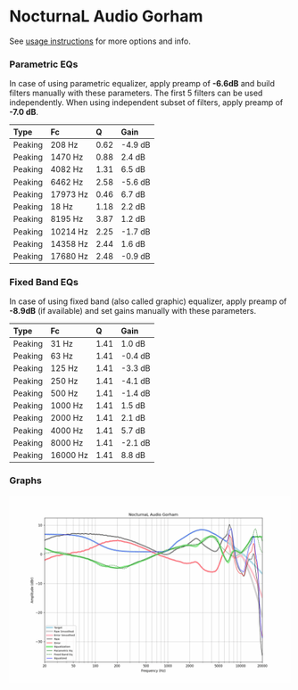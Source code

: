 # NocturnaL Audio Gorham
See [usage instructions](https://github.com/jaakkopasanen/AutoEq#usage) for more options and info.

### Parametric EQs
In case of using parametric equalizer, apply preamp of **-6.6dB** and build filters manually
with these parameters. The first 5 filters can be used independently.
When using independent subset of filters, apply preamp of **-7.0 dB**.

| Type    | Fc       |    Q | Gain    |
|:--------|:---------|:-----|:--------|
| Peaking | 208 Hz   | 0.62 | -4.9 dB |
| Peaking | 1470 Hz  | 0.88 | 2.4 dB  |
| Peaking | 4082 Hz  | 1.31 | 6.5 dB  |
| Peaking | 6462 Hz  | 2.58 | -5.6 dB |
| Peaking | 17973 Hz | 0.46 | 6.7 dB  |
| Peaking | 18 Hz    | 1.18 | 2.2 dB  |
| Peaking | 8195 Hz  | 3.87 | 1.2 dB  |
| Peaking | 10214 Hz | 2.25 | -1.7 dB |
| Peaking | 14358 Hz | 2.44 | 1.6 dB  |
| Peaking | 17680 Hz | 2.48 | -0.9 dB |

### Fixed Band EQs
In case of using fixed band (also called graphic) equalizer, apply preamp of **-8.9dB**
(if available) and set gains manually with these parameters.

| Type    | Fc       |    Q | Gain    |
|:--------|:---------|:-----|:--------|
| Peaking | 31 Hz    | 1.41 | 1.0 dB  |
| Peaking | 63 Hz    | 1.41 | -0.4 dB |
| Peaking | 125 Hz   | 1.41 | -3.3 dB |
| Peaking | 250 Hz   | 1.41 | -4.1 dB |
| Peaking | 500 Hz   | 1.41 | -1.4 dB |
| Peaking | 1000 Hz  | 1.41 | 1.5 dB  |
| Peaking | 2000 Hz  | 1.41 | 2.1 dB  |
| Peaking | 4000 Hz  | 1.41 | 5.7 dB  |
| Peaking | 8000 Hz  | 1.41 | -2.1 dB |
| Peaking | 16000 Hz | 1.41 | 8.8 dB  |

### Graphs
![](./NocturnaL%20Audio%20Gorham.png)